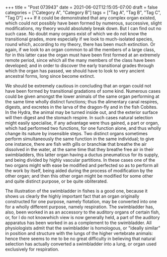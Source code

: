 +++
title = "Post 073943"
date = 2021-06-02T12:15:05-07:00
draft = false
categories = ["Category A", "Category B"]
tags = ["Tag A", "Tag B", "Tag C", "Tag D"]
+++
If it could be demonstrated that any complex organ existed, which could not possibly have been formed by numerous, successive, slight modifications, my theory would absolutely break down. But I can find out no such case. No doubt many organs exist of which we do not know the transitional grades, more especially if we look to much-isolated species, round which, according to my theory, there has been much extinction. Or again, if we look to an organ common to all the members of a large class, for in this latter case the organ must have been first formed at an extremely remote period, since which all the many members of the class have been developed; and in order to discover the early transitional grades through which the organ has passed, we should have to look to very ancient ancestral forms, long since become extinct.

We should be extremely cautious in concluding that an organ could not have been formed by transitional gradations of some kind. Numerous cases could be given amongst the lower animals of the same organ performing at the same time wholly distinct functions; thus the alimentary canal respires, digests, and excretes in the larva of the dragon-fly and in the fish Cobites. In the Hydra, the animal may be turned inside out, and the exterior surface will then digest and the stomach respire. In such cases natural selection might easily specialise, if any advantage were thus gained, a part or organ, which had performed two functions, for one function alone, and thus wholly change its nature by insensible steps. Two distinct organs sometimes perform simultaneously the same function in the same individual; to give one instance, there are fish with gills or branchiæ that breathe the air dissolved in the water, at the same time that they breathe free air in their swimbladders, this latter organ having a ductus pneumaticus for its supply, and being divided by highly vascular partitions. In these cases one of the two organs might with ease be modified and perfected so as to perform all the work by itself, being aided during the process of modification by the other organ; and then this other organ might be modified for some other and quite distinct purpose, or be quite obliterated.

The illustration of the swimbladder in fishes is a good one, because it shows us clearly the highly important fact that an organ originally constructed for one purpose, namely flotation, may be converted into one for a wholly different purpose, namely respiration. The swimbladder has, also, been worked in as an accessory to the auditory organs of certain fish, or, for I do not knowwhich view is now generally held, a part of the auditory apparatus has been worked in as a complement to the swimbladder. All physiologists admit that the swimbladder is homologous, or "ideally similar" in position and structure with the lungs of the higher vertebrate animals: hence there seems to me to be no great difficulty in believing that natural selection has actually converted a swimbladder into a lung, or organ used exclusively for respiration.
